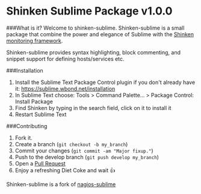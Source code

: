 Shinken Sublime Package v1.0.0
============================

###What is it?
Welcome to shinken-sublime.
Shinken-sublime is a small package that combine the power and elegance of Sublime with the [Shinken monitoring framework](https://github.com/naparuba/shinken).

Shinken-sublime provides syntax highlighting, block commenting, and snippet support for defining hosts/services etc.

###Installation
1. Install the Sublime Text Package Control plugin if you don't already have it: https://sublime.wbond.net/installation
2. In Sublime Text choose: Tools > Command Palette… > Package Control: Install Package
3. Find Shinken by typing in the search field, click on it to install it
4. Restart Sublime Text

###Contributing
1. Fork it.
2. Create a branch (`git checkout -b my_branch`)
3. Commit your changes (`git commit -am "Major fixup."`)
4. Push to the develop branch (`git push develop my_branch`)
5. Open a [Pull Request](https://github.com/Frescha/shinken-sublime/pulls)
6. Enjoy a refreshing Diet Coke and wait :+1:


Shinken-sublime is a fork of [nagios-sublime](https://github.com/bn0/nagios-sublime)